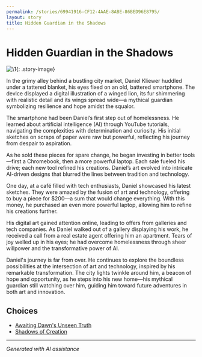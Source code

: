 ```yaml
---
permalink: /stories/69941916-CF12-4AAE-8ABE-86BED96E8795/
layout: story
title: Hidden Guardian in the Shadows
---
```


# Hidden Guardian in the Shadows

![\1](/input_images/69941916-CF12-4AAE-8ABE-86BED96E8795){: .story-image}

In the grimy alley behind a bustling city market, Daniel Kliewer huddled under a tattered blanket, his eyes fixed on an old, battered smartphone. The device displayed a digital illustration of a winged lion, its fur shimmering with realistic detail and its wings spread wide—a mythical guardian symbolizing resilience and hope amidst the squalor.

The smartphone had been Daniel’s first step out of homelessness. He learned about artificial intelligence (AI) through YouTube tutorials, navigating the complexities with determination and curiosity. His initial sketches on scraps of paper were raw but powerful, reflecting his journey from despair to aspiration.

As he sold these pieces for spare change, he began investing in better tools—first a Chromebook, then a more powerful laptop. Each sale fueled his drive; each new tool refined his creations. Daniel’s art evolved into intricate AI-driven designs that blurred the lines between tradition and technology.

One day, at a café filled with tech enthusiasts, Daniel showcased his latest sketches. They were amazed by the fusion of art and technology, offering to buy a piece for $200—a sum that would change everything. With this money, he purchased an even more powerful laptop, allowing him to refine his creations further.

His digital art gained attention online, leading to offers from galleries and tech companies. As Daniel walked out of a gallery displaying his work, he received a call from a real estate agent offering him an apartment. Tears of joy welled up in his eyes; he had overcome homelessness through sheer willpower and the transformative power of AI.

Daniel's journey is far from over. He continues to explore the boundless possibilities at the intersection of art and technology, inspired by his remarkable transformation. The city lights twinkle around him, a beacon of hope and opportunity, as he steps into his new home—his mythical guardian still watching over him, guiding him toward future adventures in both art and innovation.


## Choices

* [Awaiting Dawn's Unseen Truth](/stories/B0BW23BXYN01S001LXXXXXXX/)
* [Shadows of Creation](/stories/477493740_596522203209143_8128024935578485345_n/)


---
*Generated with AI assistance*
